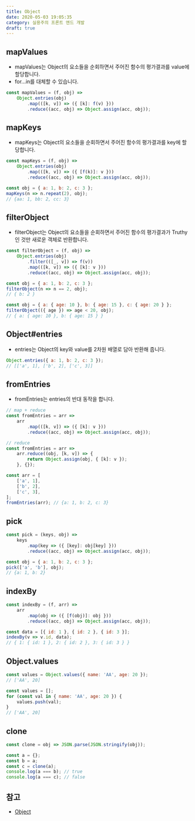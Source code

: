 ```yaml
---
title: Object
date: 2020-05-03 19:05:35
category: 실용주의 프론트 엔드 개발
draft: true
---
```


## mapValues

- mapValues는 Object의 요소들을 순회하면서 주어진 함수의 평가결과를 value에 할당합니다.
- for...in를 대체할 수 있습니다.

```javascript
const mapValues = (f, obj) =>
	Object.entries(obj)
		.map(([k, v]) => ({ [k]: f(v) }))
		.reduce((acc, obj) => Object.assign(acc, obj));
```

## mapKeys

- mapKeys는 Object의 요소들을 순회하면서 주어진 함수의 평가결과를 key에 할당합니다.

```javascript
const mapKeys = (f, obj) =>
	Object.entries(obj)
		.map(([k, v]) => ({ [f(k)]: v }))
		.reduce((acc, obj) => Object.assign(acc, obj));

const obj = { a: 1, b: 2, c: 3 };
mapKeys(n => n.repeat(2), obj);
// {aa: 1, bb: 2, cc: 3}
```

## filterObject

- filterObject는 Object의 요소들을 순회하면서 주어진 함수의 평가결과가 Truthy인 것만 새로운 객체로 반환합니다.

```javascript
const filterObject = (f, obj) =>
	Object.entries(obj)
		.filter(([_, v]) => f(v))
		.map(([k, v]) => ({ [k]: v }))
		.reduce((acc, obj) => Object.assign(acc, obj));

const obj = { a: 1, b: 2, c: 3 };
filterObject(n => n == 2, obj);
// { b: 2 }

const obj = { a: { age: 10 }, b: { age: 15 }, c: { age: 20 } };
filterObject(({ age }) => age < 20, obj);
// { a: { age: 10 }, b: { age: 15 } }
```

## Object#entries

- entries는 Object의 key와 value를 2차원 배열로 담아 반환해 줍니다.

```javascript
Object.entries({ a: 1, b: 2, c: 3 });
// [['a', 1], ['b', 2], ['c', 3]]
```

## fromEntries

- fromEntries는 entries의 반대 동작을 합니다.

```javascript
// map + reduce
const fromEntries = arr =>
	arr
		.map(([k, v]) => ({ [k]: v }))
		.reduce((acc, obj) => Object.assign(acc, obj));

// reduce
const fromEntries = arr =>
	arr.reduce((obj, [k, v]) => {
		return Object.assign(obj, { [k]: v });
	}, {});

const arr = [
	['a', 1],
	['b', 2],
	['c', 3],
];
fromEntries(arr); // {a: 1, b: 2, c: 3}
```

## pick

```javascript
const pick = (keys, obj) =>
	keys
		.map(key => ({ [key]: obj[key] }))
		.reduce((acc, obj) => Object.assign(acc, obj));

const obj = { a: 1, b: 2, c: 3 };
pick(['a', 'b'], obj);
// {a: 1, b: 2}
```

## indexBy

```javascript
const indexBy = (f, arr) =>
	arr
		.map(obj => ({ [f(obj)]: obj }))
		.reduce((acc, obj) => Object.assign(acc, obj));

const data = [{ id: 1 }, { id: 2 }, { id: 3 }];
indexBy(v => v.id, data);
// { 1: { id: 1 }, 2: { id: 2 }, 3: { id: 3 } }
```

## Object.values

```javascript
const values = Object.values({ name: 'AA', age: 20 });
// ['AA', 20]

const values = [];
for (const val in { name: 'AA', age: 20 }) {
	values.push(val);
}
// ['AA', 20]
```

## clone

```javascript
const clone = obj => JSON.parse(JSON.stringify(obj));

const a = {};
const b = a;
const c = clone(a);
console.log(a === b); // true
console.log(a === c); // false
```

## 참고

- [Object](https://peter-cho.gitbook.io/book/10/one-piece/object)
